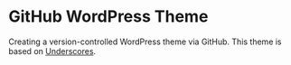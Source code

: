 # GitHub WordPress Theme

Creating a version-controlled WordPress theme via GitHub. This theme is based on [Underscores](https://underscores.me/).